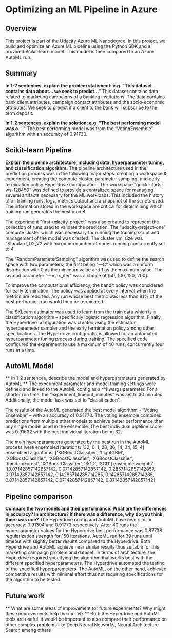 # Optimizing an ML Pipeline in Azure

## Overview
This project is part of the Udacity Azure ML Nanodegree.
In this project, we build and optimize an Azure ML pipeline using the Python SDK and a provided Scikit-learn model.
This model is then compared to an Azure AutoML run.

## Summary
**In 1-2 sentences, explain the problem statement: e.g. "This dataset contains data about... we seek to predict..."**
This dataset contains data related to marketing campaigns of a banking institutions. The data contains bank client attributes, campaign contact attributes and the socio-economic attributes. We seek to predict if a client to the bank will subscribe to the term deposit.

**In 1-2 sentences, explain the solution: e.g. "The best performing model was a ..."**
The best performing model was from the “VotingEnsemble” algorithm with an accuracy of 0.91733.
  
## Scikit-learn Pipeline
**Explain the pipeline architecture, including data, hyperparameter tuning, and classification algorithm.**
The pipeline architecture used in the prediction process was in the following major steps: creating a workspace & experiment, creating the compute cluster, parameter sampling, and early termination policy Hyperdrive configuration.
The workspace "quick-starts-ws-128450" was defined to provide a centralized space for managing several artifacts necessary for the ML workloads. This included the history of all training runs, logs, metrics output and a snapshot of the scripts used. The information stored in the workspace are critical for determining which training run generates the best model.

The experiment "first-udacity-project" was also created to represent the collection of runs used to validate the prediction.
The “udacity-project-one” compute cluster which was necessary for running the training script and management of the model was created. The cluster vm_size was “Standard_D2_V2 with maximum number of nodes running concurrently set to 4.

The “RandomParameterSampling” algorithm was used to define the search space with two parameters; the first being “—C” which was a uniform distribution with 0 as the minimum value and 1 as the maximum value. The second parameter “—max_iter” was a choice of [50, 100, 150, 200].

To improve the computational efficiency, the bandit policy was considered for early termination. The policy was applied at every interval when the metrics are reported. Any run whose best metric was less than 91% of the best performing run would then be terminated.

The SKLearn estimator was used to learn from the train data which is a classification algorithm – specifically logistic regression algorithm. Finally, the Hyperdrive configuration was created using the estimator, hyperparameter sampler and the early termination policy among other specifications. The Hyperdrive configurations allowed for an automated hyperparameter tuning process during training. The specified code configured the experiment to use a maximum of 40 runs, concurrently four runs at a time.
  
## AutoML Model 
** In 1-2 sentences, describe the model and hyperparameters generated by AutoML **
The experiment parameter and model training settings were defined and linked to the AutoML config as a **kwargs parameter. For a shorter run time, the “experiment_timeout_minutes” was set to 30 minutes. Additionally, the model task was set to “classification”.

The results of the AutoML generated the best model algorithm – “Voting Ensemble” – with an accuracy of 0.91773. The voting ensemble combined predictions from multiple other models to achieve better performance than any single model used in the ensemble. The best individual pipeline score was 0.91632 with the best individual iteration being 32.

The main hyperparameters generated by the best run in the AutoML process were
ensembled iterations: [32, 0, 1, 28, 36, 14, 34, 15, 4]
ensembled algorithms: ['XGBoostClassifier', 'LightGBM', 'XGBoostClassifier', 'XGBoostClassifier', 'XGBoostClassifier', 'RandomForest', 'XGBoostClassifier', 'SGD', 'SGD']
ensemble weights': '[0.07142857142857142, 0.07142857142857142, 0.2857142857142857, 0.07142857142857142, 0.14285714285714285, 0.14285714285714285, 0.07142857142857142, 0.07142857142857142, 0.07142857142857142]
## Pipeline comparison
**Compare the two models and their performance. What are the differences in accuracy? In architecture? If there was a difference, why do you think there was one?**
The Hyperdrive config and AutoML have near similar accuracy: 0.91394 and 0.91773 respectively. After 40 runs the hyperparameter values for the Hyperdrive best performance was 0.87738 regularization strength for 150 iterations. AutoML run for 39 runs until timeout with slightly better results compared to the Hyperdrive.
Both Hyperdrive and AutoML achieve near similar results thus suitable for this marketing campaign problem and dataset. In terms of architecture, the Hyperdrive required specifying the algorithm that works best with the different specified hyperparameters. The Hyperdrive automated the testing of the specified hyperparameters. The AutoML, on the other hand, achieved competitive results with minimal effort thus not requiring specifications for the algorithm to be tested.

## Future work
** What are some areas of improvement for future experiments? Why might these improvements help the model? **
Both the Hyperdrive and AutoML tools are useful. it would be important to also compare their performance on other complex problems like Deep Neural Networks, Neural Architecture Search among others
